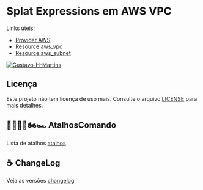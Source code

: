 # Splat Expressions em AWS VPC

Links úteis:

- [Provider AWS](https://registry.terraform.io/providers/hashicorp/aws/latest/docs)
- [Resource aws_vpc](https://registry.terraform.io/providers/hashicorp/aws/latest/docs/resources/vpc)
- [Resource aws_subnet](https://registry.terraform.io/providers/hashicorp/aws/latest/docs/resources/subnet)

[![Gustavo-H-Martins](https://github-readme-stats.vercel.app/api?username=Gustavo-H-Martins&show_icons=true&theme=radical)](https://github.com/Gustavo-H-Martins)

## Licença
Este projeto não tem licença de uso mais. Consulte o arquivo [LICENSE](../licence) para mais detalhes.

## 🏃🏾‍♂️💨🏍️🏎️ AtalhosComando
Lista de atalhos [atalhos](../atalhos.md)

## ☕ ChangeLog
Veja as versões [changelog](../changelog.md)